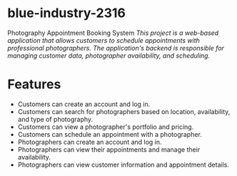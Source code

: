 # blue-industry-2316
Photography Appointment Booking System
*This project is a web-based application that allows customers to schedule appointments with professional photographers. The application's backend is responsible for managing customer data, photographer availability, and scheduling.*


# Features
- Customers can create an account and log in.
- Customers can search for photographers based on location, availability, and type of photography.
- Customers can view a photographer's portfolio and pricing.
- Customers can schedule an appointment with a photographer.
- Photographers can create an account and log in.
- Photographers can view their appointments and manage their availability.
- Photographers can view customer information and appointment details.
